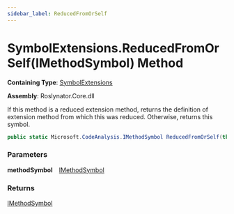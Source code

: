```yaml
---
sidebar_label: ReducedFromOrSelf
---
```


# SymbolExtensions\.ReducedFromOrSelf\(IMethodSymbol\) Method

**Containing Type**: [SymbolExtensions](../index.md)

**Assembly**: Roslynator\.Core\.dll

  
If this method is a reduced extension method, returns the definition of extension method from which this was reduced\. Otherwise, returns this symbol\.

```csharp
public static Microsoft.CodeAnalysis.IMethodSymbol ReducedFromOrSelf(this Microsoft.CodeAnalysis.IMethodSymbol methodSymbol)
```

### Parameters

**methodSymbol** &ensp; [IMethodSymbol](https://docs.microsoft.com/en-us/dotnet/api/microsoft.codeanalysis.imethodsymbol)

### Returns

[IMethodSymbol](https://docs.microsoft.com/en-us/dotnet/api/microsoft.codeanalysis.imethodsymbol)

